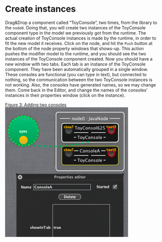 # Create instances

Drag&Drop a component called ”ToyConsole”, two times, from the library to the `node0`. Doing that, you will create two instances of the ToyConsole component type in the model we previously got from the runtime. The actual creation of ToyConsole instances is made by the runtime, in order to fit the new model it receives. Click on the node, and hit the `Push` button at the bottom of the node property windows that shows-up.
This action pushes the modifier model to the runtime, and you should see the two instances of the ToyConsole component created.
Now you should have a new window with two tabs. Each tab is an instance of the ToyConsole component. They have been automatically grouped in a single window.
These consoles are functional (you can type in text), but connected to nothing, so the communication between the two ToyConsole instances is not working. Also, the consoles have generated names, so we may change them.
Come back in the Editor, and change the names of the consoles’ instances in their properties window (click on the instance).

[Figure 3: Adding two consoles](id:fig-consoles)
<img src="https://raw.githubusercontent.com/kevoree/kevoree-tutorials/master/level0/img/consoles.png" width="80%"/>
